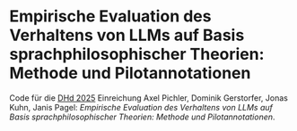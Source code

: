 # Empirische Evaluation des Verhaltens von LLMs auf Basis sprachphilosophischer Theorien: Methode und Pilotannotationen

Code für die [DHd 2025](https://dhd2025.dig-hum.de/) Einreichung Axel Pichler, Dominik Gerstorfer, Jonas Kuhn, Janis Pagel: *Empirische Evaluation des Verhaltens von LLMs auf Basis sprachphilosophischer Theorien: Methode und Pilotannotationen*.
